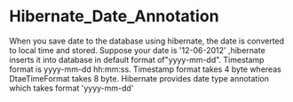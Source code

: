 # Hibernate_Date_Annotation
When you save date to the database using hibernate, the date is converted to local time and stored. Suppose your date is '12-06-2012' ,hibernate inserts it into database in default format of"yyyy-mm-dd". Timestamp format is yyyy-mm-dd hh:mm:ss.  Timestamp format takes 4 byte whereas DtaeTimeFormat takes 8 byte.  Hibernate provides date type annotation which takes format 'yyyy-mm-dd'
